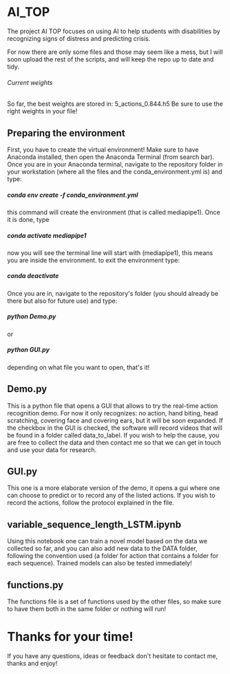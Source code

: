 # AI_TOP
The project AI TOP focuses on using AI to help students with disabilities by recognizing signs of distress and predicting crisis.

For now there are only some files and those may seem like a mess, but I will soon upload the rest of the scripts, and will keep the repo up to date and tidy.

###### Current weights
So far, the best weights are stored in: 5_actions_0.844.h5
Be sure to use the right weights in your file!

## Preparing the environment
First, you have to create the virtual environment! 
Make sure to have Anaconda installed, then open the Anaconda Terminal (from search bar).
Once you are in your Anaconda terminal, navigate to the repository folder in your workstation (where all the files and the conda_environment.yml is) and type: 
##### conda env create -f conda_environment.yml
this command will create the environment (that is called mediapipe1). Once it is done, type 
##### conda activate mediapipe1
now you will see the terminal line will start with (mediapipe1), this means you are inside the environment. to exit the environment type:
##### conda deactivate

Once you are in, navigate to the repository's folder (you should already be there but also for future use) and type:
##### python Demo.py
or
##### python GUI.py
depending on what file you want to open, that's it!

## Demo.py
This is a python file that opens a GUI that allows to try the real-time action recognition demo. For now it only recognizes: no action, hand biting, head scratching, covering face and covering ears, but it will be soon expanded. If the checkbox in the GUI is checked, the software will record videos that will be found in a folder called data_to_label. If you wish to help the cause, you are free to collect the data and then contact me so that we can get in touch and use your data for research.

## GUI.py
This one is a more elaborate version of the demo, it opens a gui where one can choose to predict or to record any of the listed actions. If you wish to record the actions, follow the protocol explained in the file.

## variable_sequence_length_LSTM.ipynb
Using this notebook one can train a novel model based on the data we collected so far, and you can also add new data to the DATA folder, following the convention used (a folder for action that contains a folder for each sequence). Trained models can also be tested immediately!

## functions.py
The functions file is a set of functions used by the other files, so make sure to have them both in the same folder or nothing will run!

# Thanks for your time!
If you have any questions, ideas or feedback don't hesitate to contact me, thanks and enjoy!
